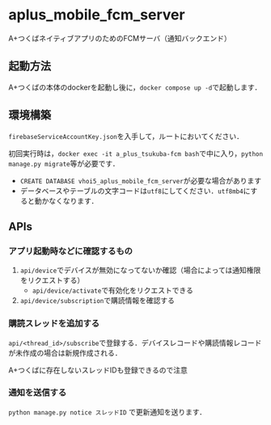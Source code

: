 # aplus_mobile_fcm_server

A+つくばネイティブアプリのためのFCMサーバ（通知バックエンド）

## 起動方法
A+つくばの本体のdockerを起動し後に，`docker compose up -d`で起動します．

## 環境構築
`firebaseServiceAccountKey.json`を入手して，ルートにおいてください．

初回実行時は，`docker exec -it a_plus_tsukuba-fcm bash`で中に入り，`python manage.py migrate`等が必要です．

 - `CREATE DATABASE vhoi5_aplus_mobile_fcm_server`が必要な場合があります
 - データベースやテーブルの文字コードは`utf8`にしてください．`utf8mb4`にすると動かなくなります．

## APIs
### アプリ起動時などに確認するもの

1. `api/device`でデバイスが無効になってないか確認（場合によっては通知権限をリクエストする）
    - `api/device/activate`で有効化をリクエストできる
2. `api/device/subscription`で購読情報を確認する

### 購読スレッドを追加する

`api/<thread_id>/subscribe`で登録する．デバイスレコードや購読情報レコードが未作成の場合は新規作成される．

A+つくばに存在しないスレッドIDも登録できるので注意

### 通知を送信する
```python manage.py notice スレッドID```
で更新通知を送ります．